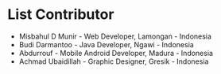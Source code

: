 # List Contributor

- Misbahul D Munir - Web Developer, Lamongan - Indonesia
- Budi Darmantoo - Java Developer, Ngawi - Indonesia
- Abdurrouf - Mobile Android Developer, Madura - Indonesia
- Achmad Ubaidillah - Graphic Designer, Gresik - Indonesia
